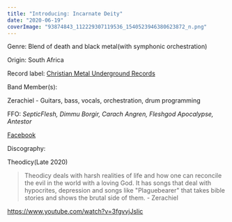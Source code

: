 ```yaml
---
title: "Introducing: Incarnate Deity"
date: "2020-06-19"
coverImage: "93874843_112229307119536_1540523946380623872_n.png"
---
```


Genre: Blend of death and black metal(with symphonic orchestration)

Origin: South Africa

Record label: [Christian Metal Underground Records](https://web.facebook.com/ChristianMetalUndergroundRecords/) 

Band Member(s):

Zerachiel - Guitars, bass, vocals, orchestration, drum programming

FFO: _SepticFlesh, Dimmu Borgir, Carach Angren, Fleshgod Apocalypse, Antestor_

[Facebook](https://web.facebook.com/incarnatedeitySBM/)

Discography:

Theodicy(Late 2020)

> Theodicy deals with harsh realities of life and how one can reconcile the evil in the world with a loving God. It has songs that deal with hypocrites, depression and songs like "Plaguebearer" that takes bible stories and shows the brutal side of them. - Zerachiel

https://www.youtube.com/watch?v=3fgvvjJslic

#### 
